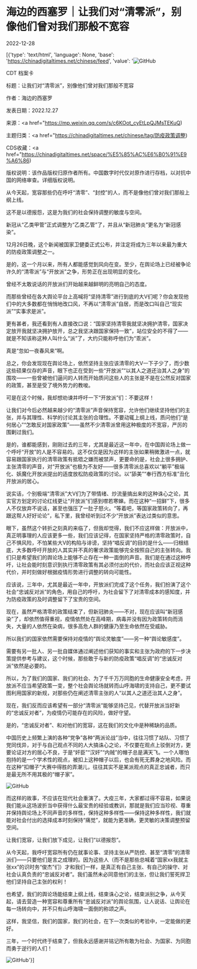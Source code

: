 # 海边的西塞罗｜让我们对“清零派”，别像他们曾对我们那般不宽容

2022-12-28

[{'type': 'text/html', 'language': None, 'base': 'https://chinadigitaltimes.net/chinese/feed', 'value': '![GitHub](https://chinadigitaltimes.net/chinese/files/2022/12/bdc7fd97-768x326.jpeg)

CDT 档案卡

标题：让我们对“清零派”，别像他们曾对我们那般不宽容

作者：海边的西塞罗

发表日期：2022.12.27

来源：<a href="https://mp.weixin.qq.com/s/c6KOot_cyEtLpQJMsTEKuQ)

主题归类：<a href="https://chinadigitaltimes.net/chinese/tag/防疫政策调整)

CDS收藏：<a href="https://chinadigitaltimes.net/space/%E5%85%AC%E6%B0%91%E9%A6%86)

版权说明：该作品版权归原作者所有。中国数字时代仅对原作进行存档，以对抗中国的网络审查。详细版权说明。





从今天起，宽容那些仍在呼吁“清零”、“封控”的人，而不是像他们曾对我们那般上纲上线。

这不是以德报怨，这是为我们的社会保持调整的敏度与空间。

新冠从“乙类甲管”正式调整为“乙类乙管”了，并且从“新冠肺炎”更名为“新冠感染”。

12月26日晚，这个新闻被国家卫健委正式公布，并注定将成为三年以来最为重大的防疫政策调整之一。

是的，这一个月以来，所有人都能感觉到风向在变。至少，在舆论场上已经被争论许久的“清零派”与“开放派”之争，形势正在出现明显的变化。

曾经不太敢说话的开放派们开始越来越鲜明的亮明自己的态度。

而那些曾经在各大舆论平台上高喊将“坚持清零”进行到底的大V们呢？你会发现他们中的大多数都在悄悄地改口风，不再以“清零派”自居，而是改口叫自己“现实派”“实事求是派”。

更有甚者，我还看到有人直接改口说：“国家坚持清零我就坚决拥护清零，国家决定放开我就坚决拥护放开，总之我坚决跟国家保持一致”，站位安全的不得了——就是不知该称这种人叫什么“派”了，大约只能称呼他们为“乖派”。

真是“忽如一夜春风来”啊。

总之，你会发现现在舆论场上，依然坚持主张应该清零的大V一下子少了，而少数这些硕果仅存的声音，眼下也正在受到一些“开放派”“以其人之道还治其人之身”的围攻——一些曾被他们逼问的人转而开始质问这些人的主张是不是在公然反对国家的政策，甚至是受了境外势力的教唆。

可是在这个时候，我却想劝谏并呼吁一下“开放派”们：不要这样！

让我们对今后必然越来越少的“清零派”声音保持宽容，允许他们继续坚持他们的主张，并与其理性、科学的讨论其主张的合理性。不要动辄上纲上线，质问他们“是何居心”“怎敢反对国家政策”——虽然不少清零派曾用这种极度的不宽容，严厉的围剿过我们。

是的，谁都能感到，刚刚过去的三年，尤其是最近这一年中，在中国舆论场上做一个呼吁“开放”的人是不容易的。这不仅仅是因为这样的主张如果稍微激进一点，就容易跟国家执行的清零政策有抵牾之嫌而被禁声，更要命的是，社会上很多拥护、主张清零的声音，对“开放派”也极为不友好——很多清零派总喜欢以“躺平”极端化、妖魔化开放派提出的适度放松防疫政策的讨论。以“舔美”“奉行西方标准”丑化开放派的居心。

说实话，个别极端“清零派”大V们为了带情绪、炒流量搞出来的这种诛心之论，其实官方划定的讨论红线更让“开放派”们感到噤若寒蝉。而在这种“一招鲜”下，很多人不仅放弃不说话，甚至也强压了一肚子怒火。“等着吧，等国家政策转向了，再跟这帮人好好论论”，私下里，我曾经听到过不少“开放派”表达过类似的意思。

眼下，虽然这个转折之刻真的来临了，但我却觉得，我们不应这样做：开放派中，真正明事理的人应该更多一些，我们应该记得，在国家坚持严格的清零政策时，自己不惧风险，不怕某些大V的构陷与诽谤，坚持“唱反调”的目的是什么——归根结底，大多数呼吁开放的人其实并不真的奢求政策能够完全按照自己的主张转向。我们只是希望我们的舆论场上能够不止存在一种一面倒的声音。我们是在通过这种呼吁，让社会能时刻意识到执行清零政策有其必须付出的代价，而社会应该正视这种代价，并时刻做好根据疫情形势进行调整的转向可能性。

应该说，三年中，尤其是最近一年中，开放派们完成了这个任务，我们扮演了这个社会“忠诚反对派”的角色，用自己的呼吁，为社会留下了对清零成本的感知度，并为防疫政策的及时调整留下了宝贵的空间。

现在，虽然严格清零的政策结束了，但新冠肺炎——不对，现在应该叫“新冠感染”了，却依然值得重视，疫情依然处在高峰期，病毒并没有因为政策转向而消失，大量的人依然在染病，很多高危人群的健康乃至生命依然在受威胁。

所以我们的国家依然需要保持对疫情的“舆论灵敏度”——另一种“舆论敏感度”。

需要有另一批人、另一批自媒体通过阐述他们获知的事实和主张为政府的下一步决策提供参考与建议，这个时候，那些敢于与新的防疫政策“唱反调”的“忠诚反对派”依然是必要的。

所以，为了我们的国家、我们的社会、为了千千万万同胞的生命健康安全考虑，开放派不应当希望政策一变，整个社会舆论场就转而山呼海啸的支持自己，更不要试图利用国家的新规，对那些仍在阐述清零主张的人“以其人之道还治其人之身”。

现在，我们反而应该希望有一部分“清零派”能够坚持己见，代替开放派当好新的“忠诚反对者”，为疫情仍可能存在的风险，做好守望。

是的，“忠诚反对者”、和对他们的宽容，这在我们的文化中是种稀缺的品质。

中国历史上频繁上演的各种“党争”各种“两派论战”当中，往往习惯了站队、习惯了党同伐异，对于与自己观点不同的人大搞诛心之论，不仅要在观点上驳倒对方，更要论证对方的居心不良，于是“奸臣”“汉奸”“内贼”的帽子总是满天飞。一个人哪怕抱持的是一个学术性的观点，被扣上这种帽子以后，也会有死无葬身之地风险。而在这种“扣帽子”大赛中得胜的弄潮儿，往往其实不是某派观点的真正忠诚者，而只是最无所不用其极的“帽子家”。

![GitHub](https://chinadigitaltimes.net/chinese/files/2022/12/post-691331-63ab9e8aae80e.)

而这样的故事，不应该在现代社会重演了。大疫三年，大家都过得不容易，如果说我们能从这场波折当中获得什么最宝贵的经验或教训，那就是我们应当珍视、尊重并保持舆论场上不同声音的多样性，保持这种多样性——保持这种多样性，我们就能对社会付出的选择成本时刻保持“痛觉”，就能为更准确，更灵敏的决策调整预留空间。

让我们宽容，让我们放下成见，让我们“以德报怨”。

从今天起，我呼吁宽容所有仍在就事论事、坚持主张从严防控、甚至“清零”的清零派们——只要他们是言之成理的。因为这些人（而不是那些总喊着“国家xx我就主张xx”的识时务“俊杰”们）才和我们一样，是真正有自己主张、有自己的操守、对社会认真负责的“忠诚反对者”。我们虽然未必同意他们的主张，但让我们誓死捍卫他们坚持自己主张的权利！

也希望，我们的舆论场能结束上纲上线，结束诛心之论，结束派别之争，从今天起，请去营造一种宽容和尊重所有“忠诚反对派”的舆论氛围，让人说话、让舆论在每一场转向中，并不只有山呼海啸一面倒的称颂之声。

这样，我坚信，我们的国家，我们的社会，在下一次类似的考验中，一定能做的更好。

三年，一个时代终于结束了，但我永远感谢并铭记所有敢为社会、为国家、为同胞而勇于逆行的人们！

![GitHub](https://chinadigitaltimes.net/chinese/files/2022/12/post-691331-63ab9e8ab4a96.)'}]